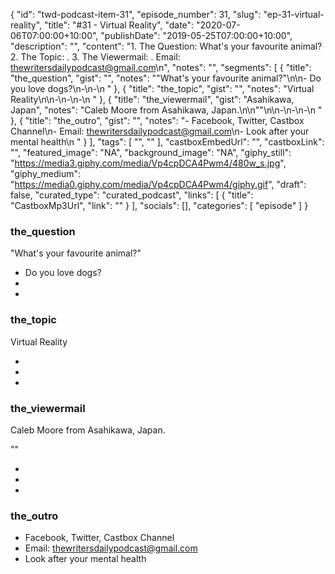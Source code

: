 {
	"id": "twd-podcast-item-31",
	"episode_number": 31,
	"slug": "ep-31-virtual-reality",
	"title": "#31 - Virtual Reality",
	"date": "2020-07-06T07:00:00+10:00",
	"publishDate": "2019-05-25T07:00:00+10:00",
	"description": "",
	"content": "1. The Question: What's your favourite animal? 2. The Topic: . 3. The Viewermail: . Email: thewritersdailypodcast@gmail.com\n",
	"notes": "",
	"segments": [
		{
			"title": "the_question",
			"gist": "",
			"notes": "\"What's your favourite animal?\"\n\n- Do you love dogs?\n-\n-\n      "
		},
		{
			"title": "the_topic",
			"gist": "",
			"notes": "Virtual Reality\n\n-\n-\n-\n      "
		},
		{
			"title": "the_viewermail",
			"gist": "Asahikawa, Japan",
			"notes": "Caleb Moore from Asahikawa, Japan.\n\n\"\"\n\n-\n-\n-\n      "
		},
		{
			"title": "the_outro",
			"gist": "",
			"notes": "- Facebook, Twitter, Castbox Channel\n- Email: thewritersdailypodcast@gmail.com\n- Look after your mental health\n      "
		}
	],
	"tags": [
		"",
		""
	],
	"castboxEmbedUrl": "",
	"castboxLink": "",
	"featured_image": "NA",
	"background_image": "NA",
	"giphy_still": "https://media3.giphy.com/media/Vp4cpDCA4Pwm4/480w_s.jpg",
	"giphy_medium": "https://media0.giphy.com/media/Vp4cpDCA4Pwm4/giphy.gif",
	"draft": false,
	"curated_type": "curated_podcast",
	"links": [
		{
			"title": "CastboxMp3Url",
			"link": ""
		}
	],
	"socials": [],
	"categories": [
		"episode"
	]
}

### the_question

"What's your favourite animal?"

- Do you love dogs?
-
-
      
### the_topic

Virtual Reality

-
-
-
      
### the_viewermail

Caleb Moore from Asahikawa, Japan.

""

-
-
-
      
### the_outro

- Facebook, Twitter, Castbox Channel
- Email: thewritersdailypodcast@gmail.com
- Look after your mental health
      
